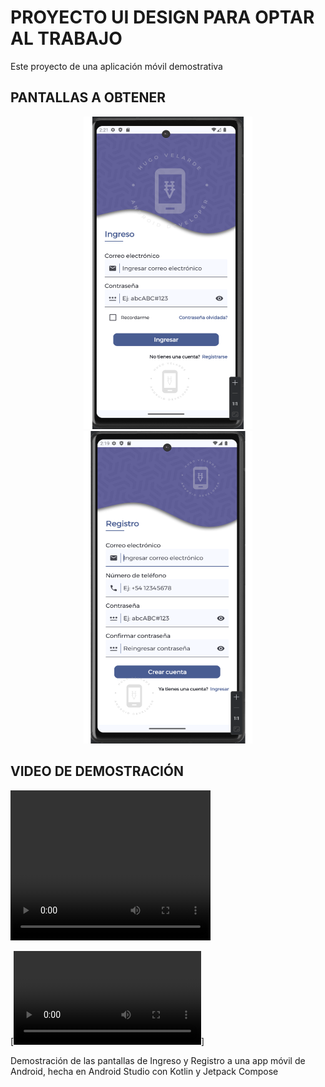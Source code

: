 # PROYECTO UI DESIGN PARA OPTAR AL TRABAJO

Este proyecto de una aplicación móvil demostrativa 

## PANTALLAS A OBTENER

<p align="center">
<img src="src/login.png" width="270" height="500"> <img src="src/signup.png" width="270" height="500">
</p>

## VIDEO DE DEMOSTRACIÓN

<video width="320" height="240" controls>
  <source src="src/AppPrueba.mp4" type="video/mp4">
  Tu navegador no soporta la etiqueta de video.
</video>

[![Ver el video](src/AppPrueba.mp4)]


Demostración de las pantallas de Ingreso y Registro a una app móvil de Android, hecha en Android Studio con Kotlin y Jetpack Compose
